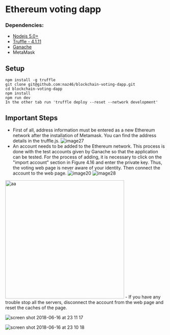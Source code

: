 #  Ethereum voting dapp

### Dependencies:
- [Nodejs 5.0+](https://nodejs.org/en/)
- [Truffle - 4.1.11](https://github.com/trufflesuite/truffle)
- [Ganache](http://truffleframework.com/ganache/)
- MetaMask

## Setup
```
npm install -g truffle
git clone git@github.com:naz46/blockchain-voting-dapp.git
cd blockchain-voting-dapp
npm install
npm run dev
In the other tab run 'truffle deploy --reset --network development'
```
## Important Steps
- First of all, address information must be entered as a new Ethereum network after the installation of Metamask. You can find the address details in the truffle.js.
![image27](https://user-images.githubusercontent.com/15925608/113492207-95b13000-94de-11eb-9b59-4504339eca10.png)
- An account needs to be added to the Ethereum network. This process is done with the test accounts given by Ganache so that the application can be tested. For the process of adding, it is necessary to click on the "import account" section in Figure 4.16 and enter the private key. Thus, the voting web page is never aware of your identity. Then connect the account to the web page.
![image20](https://user-images.githubusercontent.com/15925608/113492212-9cd83e00-94de-11eb-8ce2-f63591c61b0f.png)
![image28](https://user-images.githubusercontent.com/15925608/113492214-9fd32e80-94de-11eb-9615-1383c3b38bcc.png)
<img width="373" alt="aa" src="https://user-images.githubusercontent.com/15925608/113492275-048e8900-94df-11eb-87f8-04caca268ef8.png">
- If you have any trouble stop all the servers, disconnect the account from the web page and reset the caches of the page.
 

![screen shot 2018-06-16 at 23 11 17](https://user-images.githubusercontent.com/15925608/41502169-a0c06580-71bc-11e8-80bd-b4e6cce6ffaf.png)


![screen shot 2018-06-16 at 23 10 18](https://user-images.githubusercontent.com/15925608/41502175-b70a2c86-71bc-11e8-9184-7a4df0a5e3af.png)
